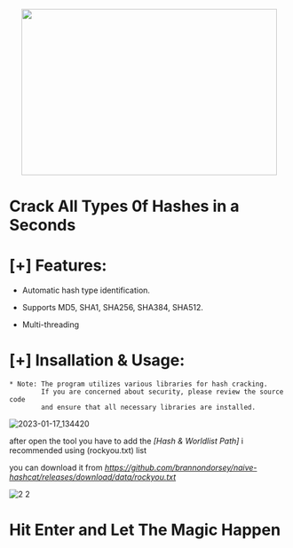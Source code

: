 <p align="center">
  <img width="460" height="300" src="https://user-images.githubusercontent.com/113283571/212878065-45e330ef-5398-4c06-864d-7e12078fb770.png">
</p>


# Crack All Types 0f Hashes in a Seconds #



# [+] Features:

- Automatic hash type identification.

- Supports MD5, SHA1, SHA256, SHA384, SHA512.

- Multi-threading


# [+] Insallation & Usage:

    * Note: The program utilizes various libraries for hash cracking. 
            If you are concerned about security, please review the source code  
            and ensure that all necessary libraries are installed.
            
            
    
![2023-01-17_134420](https://user-images.githubusercontent.com/113283571/212878863-48294af3-cee8-407c-9c50-ef943880031f.png)
 
after open the tool you have to add the    *[Hash & Worldlist Path]*   i recommended using (rockyou.txt) list

you can download it from *https://github.com/brannondorsey/naive-hashcat/releases/download/data/rockyou.txt* 

![2 2](https://user-images.githubusercontent.com/113283571/212879931-e8ce9774-2c7b-448f-a830-33f71ff0c19a.png)


   # Hit Enter and Let The Magic Happen # 
